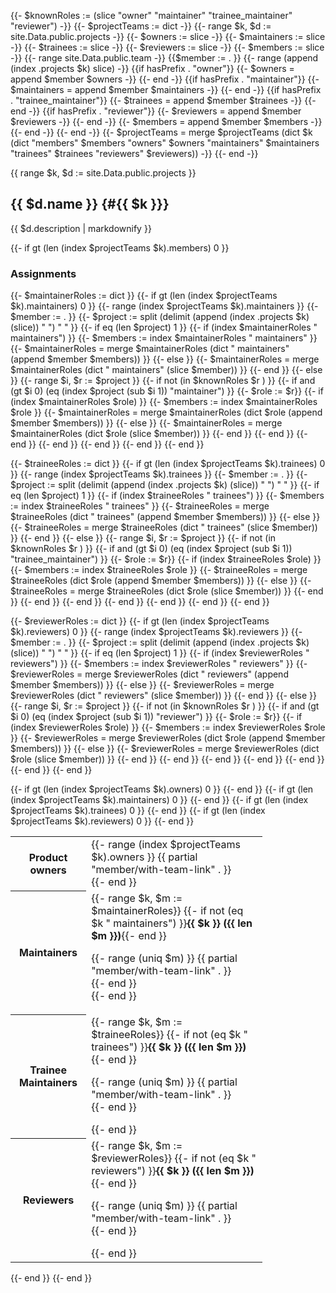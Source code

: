 {{- $knownRoles := (slice "owner" "maintainer" "trainee_maintainer" "reviewer") -}}
{{- $projectTeams := dict -}}
{{- range $k, $d := site.Data.public.projects -}}
 {{- $owners := slice -}}
 {{- $maintainers := slice -}}
 {{- $trainees := slice -}}
 {{- $reviewers := slice -}}
 {{- $members := slice -}}
 {{- range site.Data.public.team -}}
  {{$member := . }}
  {{- range (append (index .projects $k) slice) -}}
   {{if hasPrefix . "owner"}}
    {{- $owners = append $member $owners -}}
   {{- end -}}
   {{if hasPrefix . "maintainer"}}
    {{- $maintainers = append $member $maintainers -}}
   {{- end -}}
   {{if hasPrefix . "trainee_maintainer"}}
    {{- $trainees = append $member $trainees -}}
   {{- end -}}
   {{if hasPrefix . "reviewer"}}
    {{- $reviewers = append $member $reviewers -}}
   {{- end -}}
   {{- $members = append $member $members -}}
  {{- end -}}
 {{- end -}}
 {{- $projectTeams = merge $projectTeams (dict $k (dict "members" $members "owners" $owners "maintainers" $maintainers "trainees" $trainees "reviewers" $reviewers)) -}}
{{- end -}}

{{ range $k, $d := site.Data.public.projects }}

## {{ $d.name }} {#{{ $k }}}

{{ $d.description | markdownify }}

{{- if gt (len (index $projectTeams $k).members) 0 }}

### Assignments

{{- $maintainerRoles := dict }}
{{- if gt (len (index $projectTeams $k).maintainers) 0 }}
 {{- range (index $projectTeams $k).maintainers }}
  {{- $member := . }}
  {{- $project := split (delimit (append (index .projects $k) (slice)) " ") " " }}
  {{- if eq (len $project) 1 }}
   {{- if (index $maintainerRoles " maintainers") }}
    {{- $members := index $maintainerRoles " maintainers" }}
    {{- $maintainerRoles = merge $maintainerRoles (dict " maintainers" (append $member $members)) }}
   {{- else }}
    {{- $maintainerRoles = merge $maintainerRoles (dict " maintainers" (slice $member)) }}
   {{- end }}
  {{- else }}
   {{- range $i, $r := $project }}
    {{- if not (in $knownRoles $r ) }}
     {{- if and (gt $i 0) (eq (index $project (sub $i 1)) "maintainer") }}
      {{- $role := $r}}
      {{- if (index $maintainerRoles $role) }}
       {{- $members := index $maintainerRoles $role }}
       {{- $maintainerRoles = merge $maintainerRoles (dict $role (append $member $members)) }}
      {{- else }}
       {{- $maintainerRoles = merge $maintainerRoles (dict $role (slice $member)) }}
      {{- end }}
     {{- end }}
    {{- end }}
   {{- end }}
  {{- end }}
 {{- end }}
{{- end }}

{{- $traineeRoles := dict }}
{{- if gt (len (index $projectTeams $k).trainees) 0 }}
 {{- range (index $projectTeams $k).trainees }}
  {{- $member := . }}
  {{- $project := split (delimit (append (index .projects $k) (slice)) " ") " " }}
  {{- if eq (len $project) 1 }}
   {{- if (index $traineeRoles " trainees") }}
    {{- $members := index $traineeRoles " trainees" }}
    {{- $traineeRoles = merge $traineeRoles (dict " trainees" (append $member $members)) }}
   {{- else }}
    {{- $traineeRoles = merge $traineeRoles (dict " trainees" (slice $member)) }}
   {{- end }}
  {{- else }}
   {{- range $i, $r := $project }}
    {{- if not (in $knownRoles $r ) }}
     {{- if and (gt $i 0) (eq (index $project (sub $i 1)) "trainee_maintainer") }}
      {{- $role := $r}}
      {{- if (index $traineeRoles $role) }}
       {{- $members := index $traineeRoles $role }}
       {{- $traineeRoles = merge $traineeRoles (dict $role (append $member $members)) }}
      {{- else }}
       {{- $traineeRoles = merge $traineeRoles (dict $role (slice $member)) }}
      {{- end }}
     {{- end }}
    {{- end }}
   {{- end }}
  {{- end }}
 {{- end }}
{{- end }}

{{- $reviewerRoles := dict }}
{{- if gt (len (index $projectTeams $k).reviewers) 0 }}
 {{- range (index $projectTeams $k).reviewers }}
  {{- $member := . }}
  {{- $project := split (delimit (append (index .projects $k) (slice)) " ") " " }}
  {{- if eq (len $project) 1 }}
   {{- if (index $reviewerRoles " reviewers") }}
    {{- $members := index $reviewerRoles " reviewers" }}
    {{- $reviewerRoles = merge $reviewerRoles (dict " reviewers" (append $member $members)) }}
   {{- else }}
    {{- $reviewerRoles = merge $reviewerRoles (dict " reviewers" (slice $member)) }}
   {{- end }}
  {{- else }}
   {{- range $i, $r := $project }}
    {{- if not (in $knownRoles $r ) }}
     {{- if and (gt $i 0) (eq (index $project (sub $i 1)) "reviewer") }}
      {{- $role := $r}}
      {{- if (index $reviewerRoles $role) }}
       {{- $members := index $reviewerRoles $role }}
       {{- $reviewerRoles = merge $reviewerRoles (dict $role (append $member $members)) }}
      {{- else }}
       {{- $reviewerRoles = merge $reviewerRoles (dict $role (slice $member)) }}
      {{- end }}
     {{- end }}
    {{- end }}
   {{- end }}
  {{- end }}
 {{- end }}
{{- end }}

<table style="display: table; width: 80%;">
 {{- if gt (len (index $projectTeams $k).owners) 0 }}
 <tr>
  <th>Product owners</th>
  <td>
   {{- range (index $projectTeams $k).owners }}
   {{ partial "member/with-team-link" . }}<br>
   {{- end }}
  </td>
 </tr>
 {{- end }}
 {{- if gt (len (index $projectTeams $k).maintainers) 0 }}
 <tr>
  <th>Maintainers</th>
  <td>
   {{- range $k, $m := $maintainerRoles}}
   {{- if not (eq $k " maintainers") }}<strong>{{ $k }} ({{ len $m }})</strong>{{- end }}
   <p>{{- range (uniq $m) }}
   {{ partial "member/with-team-link" . }}<br>
   {{- end }}&nbsp;<br>
   {{- end }}</p>
  </td>
 </tr>
 {{- end }}
 {{- if gt (len (index $projectTeams $k).trainees) 0 }}
 <tr>
  <th>Trainee Maintainers</th>
  <td>
   {{- range $k, $m := $traineeRoles}}
   {{- if not (eq $k " trainees") }}<strong>{{ $k }} ({{ len $m }})</strong>{{- end }}
   <p>{{- range (uniq $m) }}
   {{ partial "member/with-team-link" . }}<br>
   {{- end }}</p>
   {{- end }}
  </td>
 </tr>
 {{- end }}
 {{- if gt (len (index $projectTeams $k).reviewers) 0 }}
 <tr>
  <th>Reviewers</th>
  <td>
   {{- range $k, $m := $reviewerRoles}}
   {{- if not (eq $k " reviewers") }}<strong>{{ $k }} ({{ len $m }})</strong>{{- end }}
   <p>{{- range (uniq $m) }}
   {{ partial "member/with-team-link" . }}<br>
   {{- end }}</p>
   {{- end }}
  </td>
 </tr>
 {{- end }}
</table>

{{- end }}
{{- end }}
